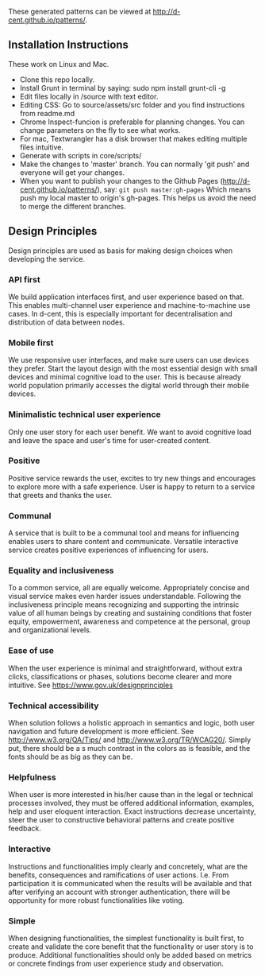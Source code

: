 These generated patterns can be viewed at http://d-cent.github.io/patterns/.

## Installation Instructions
These work on Linux and Mac.
- Clone this repo locally. 
- Install Grunt in terminal by saying: sudo npm install grunt-cli -g
- Edit files locally in /source with text editor. 
- Editing CSS: Go to source/assets/src folder and you find instructions from readme.md
 - Chrome Inspect-funcion is preferable for planning changes. You can change parameters on the fly to see what works.
 - For mac, Textwrangler has a disk browser that makes editing multiple files intuitive.
- Generate with scripts in core/scripts/
- Make the changes to 'master' branch. You can normally 'git push' and everyone will get your changes. 
- When you want to publish your changes to the Github Pages (http://d-cent.github.io/patterns/), say: 
`git push master:gh-pages` Which means push my local master to origin's gh-pages. This helps us avoid the need to merge the different branches.

## Design Principles
Design principles are used as basis for making design choices when developing the service.
### API first
We build application interfaces first, and user experience based on that. This enables multi-channel user experience and machine-to-machine use cases. In d-cent, this is especially important for decentralisation and distribution of data between nodes.
### Mobile first
We use responsive user interfaces, and make sure users can use devices they prefer. Start the layout design with the most essential design with small devices and minimal cognitive load to the user. This is because already world population primarily accesses the digital world through their mobile devices.
### Minimalistic technical user experience
Only one user story for each user benefit. We want to avoid cognitive load and leave the space and user's time for user-created content.
### Positive
Positive service rewards the user, excites to try new things and encourages to explore more with a safe experience. User is happy to return to a service that greets and thanks the user.
### Communal
A service that is built to be a communal tool and means for influencing enables users to share content and communicate. Versatile interactive service creates positive experiences of influencing for users.
### Equality and inclusiveness
To a common service, all are equally welcome. Appropriately concise and visual service makes even harder issues understandable. Following the inclusiveness principle means recognizing and supporting the intrinsic value of all human beings by creating and sustaining conditions that foster equity, empowerment, awareness and competence at the personal, group and organizational levels.
### Ease of use
When the user experience is minimal and straightforward, without extra clicks, classifications or phases, solutions become clearer and more intuitive. See  https://www.gov.uk/designprinciples
### Technical accessibility
When solution follows a holistic approach in semantics and logic, both user navigation and future development is more efficient. See http://www.w3.org/QA/Tips/ and http://www.w3.org/TR/WCAG20/. Simply put, there should be a s much contrast in the colors as is feasible, and the fonts should be as big as they can be.
### Helpfulness
When user is more interested in his/her cause than in the legal or technical processes involved, they must be offered additional information, examples, help and user eloquent interaction. Exact instructions decrease uncertainty, steer the user to constructive behavioral patterns and create positive feedback.
### Interactive
Instructions and functionalities imply clearly and concretely, what are the benefits, consequences and ramifications of user actions. I.e. From participation it is communicated when the results will be available and that after verifying an account with stronger authentication, there will be opportunity for more robust functionalities like voting.
### Simple
When designing functionalities, the simplest functionality is built first, to create and validate the core benefit that the functionality or user story is to produce. Additional functionalities should only be added based on metrics or concrete findings from user experience study and observation.
